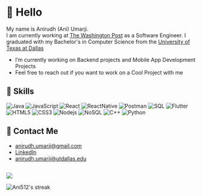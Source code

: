 

# 👋 Hello 
My name is Anirudh (Ani) Umarji.  
I am currently working at [The Washington Post](https://www.washingtonpost.com/) as a Software Engineer.
I graduated with my Bachelor's in Computer Science from the [University of Texas at Dallas](https://cs.utdallas.edu/) 


-  I’m currently working on Backend projects and Mobile App Development Projects
-  Feel free to reach out if you want to work on a Cool Project with me
   
   
## 🌱 Skills

![Java](https://img.shields.io/badge/-Java-black?style=flat-square&logo=java&logoColor=blue)  ![JavaScript](https://img.shields.io/badge/-JavaScript-black?style=flat-square&logo=javascript&logoColor=yellow)  ![React](https://img.shields.io/badge/-React-black?style=flat-square&logo=react&logoColor=blue)  ![ReactNative](https://img.shields.io/badge/-ReactNative-black?style=flat-square&logo=reactnative&logoColor=blue)  ![Postman](https://img.shields.io/badge/-Postman-black?style=flat-square&logo=postman&logoColor=orange)  ![SQL](https://img.shields.io/badge/-Sql-black?style=flat-square&logo=sql)  ![Flutter](https://img.shields.io/badge/-Flutter-black?style=flat-square&logo=flutter&logoColor=blue)  ![HTML5](https://img.shields.io/badge/-HTML5-black?style=flat-square&logo=html5) ![CSS3](https://img.shields.io/badge/-CSS3-black?style=flat-square&logo=css3&logoColor=blue) ![Nodejs](https://img.shields.io/badge/-NodeJs-black?style=flat-square&logo=nodejs)  ![NoSQL](https://img.shields.io/badge/-MongoDB-black?style=flat-square&logo=mongodb)  ![C++](https://img.shields.io/badge/-C++-black?style=flat-square&logo=c%2B%2b&logoColor=blue) ![Python](https://img.shields.io/badge/-Python-black?style=flat-square&logo=python)


## 👀 Contact Me

- anirudh.umarji@gmail.com 
- [LinkedIn](https://www.linkedin.com/in/anirudhumarji/)
- anirudh.umarji@utdallas.edu 

##
![](http://github-profile-summary-cards.vercel.app/api/cards/profile-details?username=Ani512&theme=monokai)

<img title="🔥 Get streak stats for your profile at git.io/streak-stats" alt="Ani512's streak" src="https://github-readme-streak-stats.herokuapp.com/?user=Ani512&theme=radical&hide_border=true&layout=compact"/>

<!--
![Top Langs](https://github-readme-stats.vercel.app/api/top-langs/?username=Ani512&layout=compact&hide=html,css&count_private=true&theme=radical&hide_border=true)

Ani512/Ani512 is a ✨ special ✨ repository because its `README.md` (this file) appears on your GitHub profile.
You can click the Preview link to take a look at your changes.
--->

